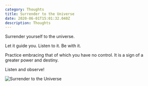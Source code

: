 ```yaml
---
category: Thoughts
title: Surrender to the Universe
date: 2020-06-01T15:01:32.040Z
description: Thoughts
---
```

Surrender yourself to the universe.

Let it guide you. Listen to it. Be with it. 

Practice embracing that of which you have no control. It is a sign of a greater power and destiny. 

Listen and observe!

![Surrender to the Universe](/img/surrender.jpg "Surrender to the Universe")